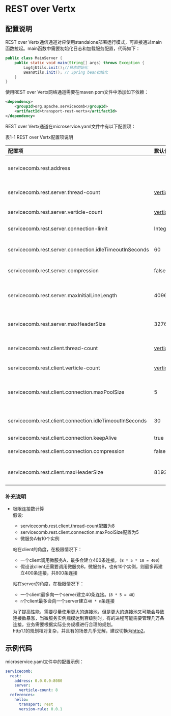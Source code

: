 # REST over Vertx

## 配置说明

REST over Vertx通信通道对应使用standalone部署运行模式，可直接通过main函数拉起。main函数中需要初始化日志和加载服务配置，代码如下：

```java
public class MainServer {
    public static void main(String[] args) throws Exception {
        Log4jUtils.init();//日志初始化
        BeanUtils.init(); // Spring bean初始化
    }
}
```

使用REST over Vertx网络通道需要在maven pom文件中添加如下依赖：

```xml
<dependency>
    <groupId>org.apache.servicecomb</groupId>
    <artifactId>transport-rest-vertx</artifactId>
</dependency>
```

REST over Vertx通道在microservice.yaml文件中有以下配置项：

表1-1 REST over Vertx配置项说明

| 配置项                                                  | 默认值                                          | 含义                                          |
| :------------------------------------------------------ | :---------------------------------------------- | :-------------------------------------------- |
| servicecomb.rest.address                                |                                                 | 服务监听地址，不配置表示不监听                |
| servicecomb.rest.server.thread-count                    | [verticle-count](/transports/verticle-count.md) | rest server verticle实例数（Deprecated）      |
| servicecomb.rest.server.verticle-count                  | [verticle-count](/transports/verticle-count.md) | rest server verticle实例数                    |
| servicecomb.rest.server.connection-limit                | Integer.MAX_VALUE                               | 允许客户端最大连接数                          |
| servicecomb.rest.server.connection.idleTimeoutInSeconds | 60                                              | 服务端连接闲置超时时间，超时连接会被释放      |
| servicecomb.rest.server.compression                     | false                                           | 服务端是否支持启用压缩                        |
| servicecomb.rest.server.maxInitialLineLength            | 4096                                            | 服务端接收请求的最大 initial line 长度，单位字节 |
| servicecomb.rest.server.maxHeaderSize                   | 32768                                           | 服务端接收请求的最大header长度，单位字节      |
| servicecomb.rest.client.thread-count                    | [verticle-count](/transports/verticle-count.md) | rest client verticle实例数（Deprecated）      |
| servicecomb.rest.client.verticle-count                  | [verticle-count](/transports/verticle-count.md) | rest client verticle实例数                    |
| servicecomb.rest.client.connection.maxPoolSize          | 5                                               | 对一个IP:port组合，在每个连接池中的最大连接数 |
| servicecomb.rest.client.connection.idleTimeoutInSeconds | 30                                              | 连接闲置时间，超时连接会被释放                |
| servicecomb.rest.client.connection.keepAlive            | true                                            | 是否使用长连接                                |
| servicecomb.rest.client.connection.compression          | false                                           | 客户端是否支持启用压缩                        |
| servicecomb.rest.client.maxHeaderSize                   | 8192                                            | 客户端接收响应的最大header长度，单位字节      |

### 补充说明
* 极限连接数计算  
  假设:  
  * servicecomb.rest.client.thread-count配置为8
  * servicecomb.rest.client.connection.maxPoolSize配置为5
  * 微服务A有10个实例  

  站在client的角度，在极限情况下：
  * 一个client调用微服务A，最多会建立400条连接。（`8 * 5 * 10 = 400`）  
  * 假设该client还需要调用微服务B，微服务B，也有10个实例，则最多再建立400条连接，共800条连接

  站在server的角度，在极限情况下：
  * 一个client最多向一个server建立40条连接。(`8 * 5 = 40`)  
  * `n`个client最多会向一个server建立`40 * n`条连接

  为了提高性能，需要尽量使用更大的连接池，但是更大的连接池又可能会导致连接数暴涨，当微服务实例规模达到百级别时，有的进程可能需要管理几万条连接，业务需要根据实际业务规模进行合理的规划。  
  http1.1的规划相对复杂，并且有的场景几乎无解，建议切换为[http2](http2.md)。

## 示例代码

microservice.yaml文件中的配置示例：

```yaml
servicecomb:
  rest:
    address: 0.0.0.0:8080
    server:
      verticle-count: 8
  references:
    hello:
      transport: rest
      version-rule: 0.0.1
```
